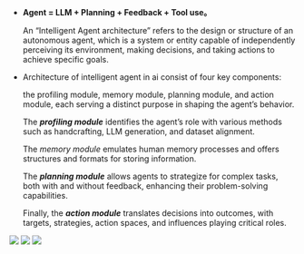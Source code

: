 - **Agent = LLM + Planning + Feedback + Tool use。**

  An “Intelligent Agent architecture” refers to the design or structure of an autonomous agent, which is a system or entity capable of independently perceiving its environment, making decisions, and taking actions to achieve specific goals.
- Architecture of intelligent agent in ai consist of four key components:

  the profiling module, memory module, planning module, and action module, each serving a distinct purpose in shaping the agent’s behavior.

  The ***profiling module*** identifies the agent’s role with various methods such as handcrafting, LLM generation, and dataset alignment.

  The *memory module* emulates human memory processes and offers structures and formats for storing information.

  The ***planning module*** allows agents to strategize for complex tasks, both with and without feedback, enhancing their problem-solving capabilities.

  Finally, the ***action module*** translates decisions into outcomes, with targets, strategies, action spaces, and influences playing critical roles.

![](https://cdn.statically.io/gh/stoneBuild29/MyPictures@main/upload/202501021436196.png)
![](https://cdn.statically.io/gh/stoneBuild29/MyPictures@main/upload/202501021436898.png)
![](https://cdn.statically.io/gh/stoneBuild29/MyPictures@main/upload/202501021437321.png)